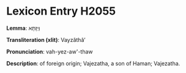 # Lexicon Entry H2055

**Lemma**: וַיְזָתָא

**Transliteration (xlit)**: Vayzâthâʼ

**Pronunciation**: vah-yez-aw'-thaw

**Description**:
of foreign origin; Vajezatha, a son of Haman; Vajezatha.

